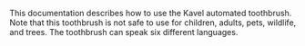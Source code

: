 This documentation describes how to use the Kavel automated toothbrush.
Note that this toothbrush is not safe to use for children, adults, pets, wildlife, and trees.
The toothbrush can speak six different languages.

